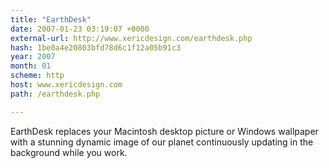 ```yaml
---
title: "EarthDesk"
date: 2007-01-23 03:19:07 +0000
external-url: http://www.xericdesign.com/earthdesk.php
hash: 1be0a4e20803bfd78d6c1f12a05b91c3
year: 2007
month: 01
scheme: http
host: www.xericdesign.com
path: /earthdesk.php

---
```


EarthDesk replaces your Macintosh desktop picture or Windows wallpaper with a stunning dynamic image of our planet continuously updating in the background while you work.
